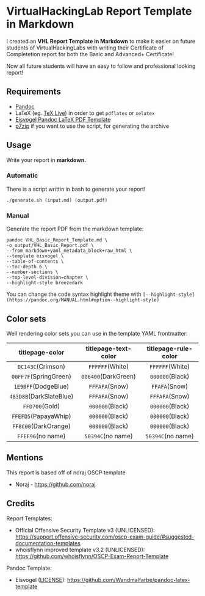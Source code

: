 # VirtualHackingLab Report Template in Markdown

I created an **VHL Report Template in Markdown** to make it easier on future students of VirtualHackingLabs with writing their Certificate of Completetion report for both the Basic and Advanced+ Certificate!

Now all future students will have an easy to follow and professional looking report!

## Requirements

- [Pandoc](https://pandoc.org/installing.html)
- LaTeX (eg. [TeX Live](http://www.tug.org/texlive/)) in order to get ```pdflatex``` or ```xelatex```
- [Eisvogel Pandoc LaTeX PDF Template](https://github.com/Wandmalfarbe/pandoc-latex-template#installation)
- [p7zip](http://p7zip.sourceforge.net/) if you want to use the script, for generating the archive

## Usage
Write your report in **markdown.**

### Automatic
There is a script writtin in bash to generate your report!

```./generate.sh (input.md) (output.pdf)```

### Manual
Generate the report PDF from the markdown template:
```
pandoc VHL_Basic_Report_Template.md \
-o output/VHL_Basic_Report.pdf \
--from markdown+yaml_metadata_block+raw_html \
--template eisvogel \
--table-of-contents \
--toc-depth 6 \
--number-sections \
--top-level-division=chapter \
--highlight-style breezedark
```
You can change the code syntax highlight theme with ```[--highlight-style](https://pandoc.org/MANUAL.html#option--highlight-style)```

## Color sets
Well rendering color sets you can use in the template YAML frontmatter:

| titlepage-color | titlepage-text-color | titlepage-rule-color |
|:---------------:|:--------------------:|:--------------------:|
|```DC143C```(Crimson)|```FFFFFF```(White)|```FFFFFF```(White)|
|```00FF7F```(SpringGreen)|```006400```(DarkGreen)|```000000```(Black)|
|```1E90FF```(DodgeBlue)|```FFFAFA```(Snow)|```FFAFA```(Snow)|
|```483D8B```(DarkSlateBlue)|```FFFAFA```(Snow)|```FFFAFA```(Snow)|
|```FFD700```(Gold)|```000000```(Black)|```000000```(Black)|
|```FFEFD5```(PapayaWhip)|```000000```(Black)|```000000```(Black)|
|```FF8C00```(DarkOrange)|```000000```(Black)|```000000```(Black)|
|```FFEF96```(no name)|```50394C```(no name)|```50394C```(no name)|

## Mentions

This report is based off of noraj OSCP template
- Noraj - https://github.com/noraj

## Credits

Report Templates:

- Official Offensive Security Template v3 (UNLICENSED): https://support.offensive-security.com/oscp-exam-guide/#suggested-documentation-templates
- whoisflynn improved template v3.2 (UNLICENSED): https://github.com/whoisflynn/OSCP-Exam-Report-Template

Pandoc Template:

- Eisvogel ([LICENSE](https://github.com/Wandmalfarbe/pandoc-latex-template/blob/master/LICENSE)): https://github.com/Wandmalfarbe/pandoc-latex-template

